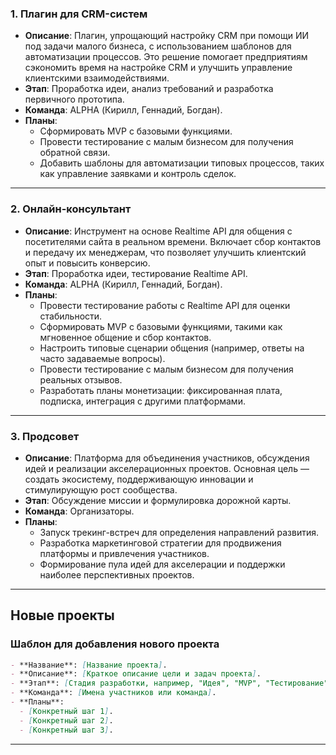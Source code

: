 ### **1. Плагин для CRM-систем**
- **Описание**: Плагин, упрощающий настройку CRM при помощи ИИ под задачи малого бизнеса, с использованием шаблонов для автоматизации процессов. Это решение помогает предприятиям сэкономить время на настройке CRM и улучшить управление клиентскими взаимодействиями.
- **Этап**: Проработка идеи, анализ требований и разработка первичного прототипа.
- **Команда**: ALPHA (Кирилл, Геннадий, Богдан).
- **Планы**:
  - Сформировать MVP с базовыми функциями.
  - Провести тестирование с малым бизнесом для получения обратной связи.
  - Добавить шаблоны для автоматизации типовых процессов, таких как управление заявками и контроль сделок.

---

### **2. Онлайн-консультант**
- **Описание**: Инструмент на основе Realtime API для общения с посетителями сайта в реальном времени. Включает сбор контактов и передачу их менеджерам, что позволяет улучшить клиентский опыт и повысить конверсию.
- **Этап**: Проработка идеи, тестирование Realtime API.
- **Команда**: ALPHA (Кирилл, Геннадий, Богдан).
- **Планы**:
  - Провести тестирование работы с Realtime API для оценки стабильности.
  - Сформировать MVP с базовыми функциями, такими как мгновенное общение и сбор контактов.
  - Настроить типовые сценарии общения (например, ответы на часто задаваемые вопросы).
  - Провести тестирование с малым бизнесом для получения реальных отзывов.
  - Разработать планы монетизации: фиксированная плата, подписка, интеграция с другими платформами.

---

### **3. Продсовет**
- **Описание**: Платформа для объединения участников, обсуждения идей и реализации акселерационных проектов. Основная цель — создать экосистему, поддерживающую инновации и стимулирующую рост сообщества.
- **Этап**: Обсуждение миссии и формулировка дорожной карты.
- **Команда**: Организаторы.
- **Планы**:
  - Запуск трекинг-встреч для определения направлений развития.
  - Разработка маркетинговой стратегии для продвижения платформы и привлечения участников.
  - Формирование пула идей для акселерации и поддержки наиболее перспективных проектов.

---

## **Новые проекты**

### **Шаблон для добавления нового проекта**
```markdown
- **Название**: [Название проекта].
- **Описание**: [Краткое описание цели и задач проекта].
- **Этап**: [Стадия разработки, например, "Идея", "MVP", "Тестирование"].
- **Команда**: [Имена участников или команда].
- **Планы**:
  - [Конкретный шаг 1].
  - [Конкретный шаг 2].
  - [Конкретный шаг 3].
```


---